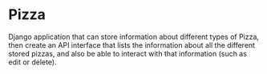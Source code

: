 # Pizza
 Django application that can store information about different types of Pizza, then create an API interface that lists the information about all the different stored pizzas, and also be able to interact with that information (such as edit or delete).
